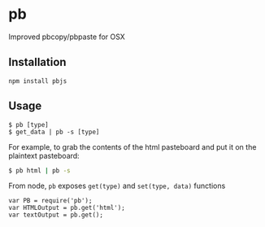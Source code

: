 # pb

Improved pbcopy/pbpaste for OSX

## Installation

`npm install pbjs`

## Usage

```
$ pb [type]
$ get_data | pb -s [type]
```

For example, to grab the contents of the html pasteboard and put it on the 
plaintext pasteboard:


```bash
$ pb html | pb -s
```

From node, `pb` exposes `get(type)` and `set(type, data)` functions

```
var PB = require('pb');
var HTMLOutput = pb.get('html');
var textOutput = pb.get();
```
